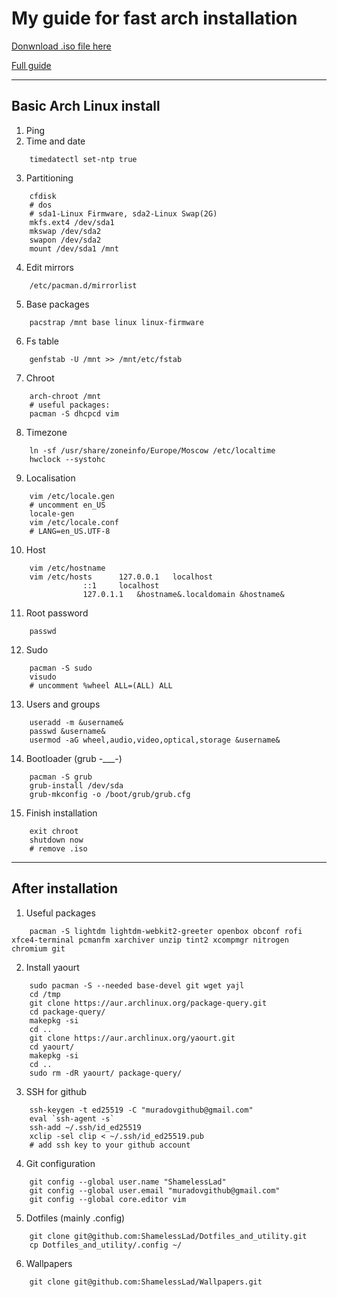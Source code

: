 # My guide for fast arch installation
[Donwnload .iso file here](https://archlinux.org/download/)

[Full guide](https://wiki.archlinux.org/index.php/Installation_guide)

---
## Basic Arch Linux install
1. Ping
2. Time and date
```
	timedatectl set-ntp true
```
3. Partitioning
```
	cfdisk
	# dos
	# sda1-Linux Firmware, sda2-Linux Swap(2G)
	mkfs.ext4 /dev/sda1
	mkswap /dev/sda2
	swapon /dev/sda2
	mount /dev/sda1 /mnt
```
4. Edit mirrors
```
	/etc/pacman.d/mirrorlist
```
5. Base packages
```
	pacstrap /mnt base linux linux-firmware
```
6. Fs table
```
	genfstab -U /mnt >> /mnt/etc/fstab
```
7. Chroot
```
	arch-chroot /mnt
	# useful packages:
	pacman -S dhcpcd vim
```
8. Timezone
```
	ln -sf /usr/share/zoneinfo/Europe/Moscow /etc/localtime
	hwclock --systohc
```
9. Localisation
```
	vim /etc/locale.gen 
	# uncomment en_US
	locale-gen
	vim /etc/locale.conf
	# LANG=en_US.UTF-8
```
10. Host
```
	vim /etc/hostname
	vim /etc/hosts		127.0.0.1	localhost
				::1		localhost
				127.0.1.1	&hostname&.localdomain &hostname&
```
11. Root password
```
	passwd
```
12. Sudo
```
	pacman -S sudo
	visudo 
	# uncomment %wheel ALL=(ALL) ALL
```
13. Users and groups
```
	useradd -m &username&
	passwd &username&
	usermod -aG wheel,audio,video,optical,storage &username&
```
14. Bootloader (grub -___-)
```
	pacman -S grub
	grub-install /dev/sda
	grub-mkconfig -o /boot/grub/grub.cfg
```
15. Finish installation
```
	exit chroot
	shutdown now
	# remove .iso
```
---
## After installation
1. Useful packages
```	
	pacman -S lightdm lightdm-webkit2-greeter openbox obconf rofi xfce4-terminal pcmanfm xarchiver unzip tint2 xcompmgr nitrogen chromium git
```
2. Install yaourt
```
	sudo pacman -S --needed base-devel git wget yajl
	cd /tmp
	git clone https://aur.archlinux.org/package-query.git
	cd package-query/
	makepkg -si
	cd ..
	git clone https://aur.archlinux.org/yaourt.git
	cd yaourt/
	makepkg -si
	cd ..
	sudo rm -dR yaourt/ package-query/
```
3. SSH for github
```
	ssh-keygen -t ed25519 -C "muradovgithub@gmail.com"
	eval `ssh-agent -s`
	ssh-add ~/.ssh/id_ed25519
	xclip -sel clip < ~/.ssh/id_ed25519.pub
	# add ssh key to your github account
```
4. Git configuration
```
	git config --global user.name "ShamelessLad"
	git config --global user.email "muradovgithub@gmail.com"
	git config --global core.editor vim
```
5. Dotfiles (mainly .config)
```
	git clone git@github.com:ShamelessLad/Dotfiles_and_utility.git
	cp Dotfiles_and_utility/.config ~/
```
6. Wallpapers
```	
	git clone git@github.com:ShamelessLad/Wallpapers.git 
```
